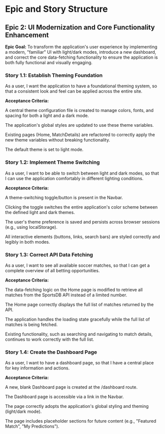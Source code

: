# Epic and Story Structure

## Epic 2: UI Modernization and Core Functionality Enhancement

**Epic Goal:** To transform the application's user experience by implementing a modern, "familiar" UI with light/dark modes, introduce a new dashboard, and correct the core data-fetching functionality to ensure the application is both fully functional and visually engaging.

### Story 1.1: Establish Theming Foundation

As a user, I want the application to have a foundational theming system, so that a consistent look and feel can be applied across the entire site.

**Acceptance Criteria:**

A central theme configuration file is created to manage colors, fonts, and spacing for both a light and a dark mode.

The application's global styles are updated to use these theme variables.

Existing pages (Home, MatchDetails) are refactored to correctly apply the new theme variables without breaking functionality.

The default theme is set to light mode.

### Story 1.2: Implement Theme Switching

As a user, I want to be able to switch between light and dark modes, so that I can use the application comfortably in different lighting conditions.

**Acceptance Criteria:**

A theme-switching toggle/button is present in the Navbar.

Clicking the toggle switches the entire application's color scheme between the defined light and dark themes.

The user's theme preference is saved and persists across browser sessions (e.g., using localStorage).

All interactive elements (buttons, links, search bars) are styled correctly and legibly in both modes.

### Story 1.3: Correct API Data Fetching

As a user, I want to see all available soccer matches, so that I can get a complete overview of all betting opportunities.

**Acceptance Criteria:**

The data-fetching logic on the Home page is modified to retrieve all matches from the SportsDB API instead of a limited number.

The Home page correctly displays the full list of matches returned by the API.

The application handles the loading state gracefully while the full list of matches is being fetched.

Existing functionality, such as searching and navigating to match details, continues to work correctly with the full list.

### Story 1.4: Create the Dashboard Page

As a user, I want to have a dashboard page, so that I have a central place for key information and actions.

**Acceptance Criteria:**

A new, blank Dashboard page is created at the /dashboard route.

The Dashboard page is accessible via a link in the Navbar.

The page correctly adopts the application's global styling and theming (light/dark mode).

The page includes placeholder sections for future content (e.g., "Featured Match", "My Predictions").